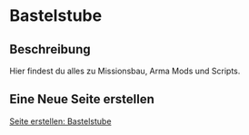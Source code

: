 # Bastelstube

## Beschreibung
Hier findest du alles zu Missionsbau, Arma Mods und Scripts. 

## Eine Neue Seite erstellen
[Seite erstellen: Bastelstube](https://github.com/gruppe-adler/vuepress-wiki/new/master/docs/de/bastelstube)
